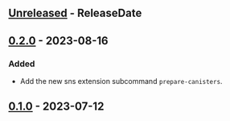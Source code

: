 <!-- next-header -->

## [Unreleased] - ReleaseDate

## [0.2.0] - 2023-08-16

### Added
- Add the new sns extension subcommand `prepare-canisters`.

## [0.1.0] - 2023-07-12

<!-- next-url -->
[Unreleased]: https://github.com/dfinity/dfx-extensions/compare/sns-v0.2.0...HEAD
[0.2.0]: https://github.com/dfinity/dfx-extensions/compare/sns-v0.1.0...sns-v0.2.0
[0.1.0]: https://github.com/dfinity/dfx-extensions/compare/sns-v0.1.0...sns-v0.1.0
